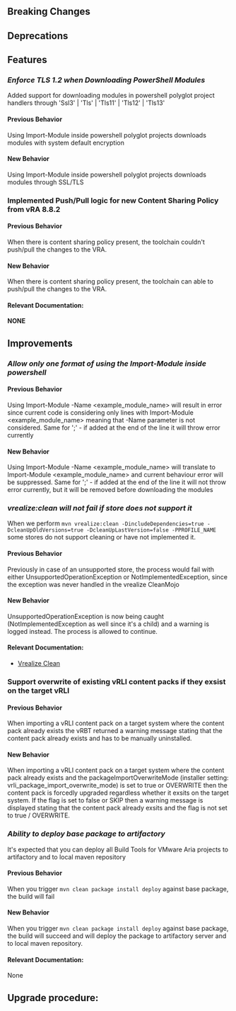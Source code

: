 [//]: # (VERSION_PLACEHOLDER DO NOT DELETE)
[//]: # (Used when working on a new release. Placed together with the Version.md)
[//]: # (Nothing here is optional. If a step must not be performed, it must be said so)
[//]: # (Do not fill the version, it will be done automatically)
[//]: # (Quick Intro to what is the focus of this release)

## Breaking Changes
[//]: # (### *Breaking Change*)
[//]: # (Describe the breaking change AND explain how to resolve it)
[//]: # (You can utilize internal links /e.g. link to the upgrade procedure, link to the improvement|deprecation that introduced this/)



## Deprecations
[//]: # (### *Deprecation*)
[//]: # (Explain what is deprecated and suggest alternatives)



[//]: # (Features -> New Functionality)
## Features
[//]: # (### *Feature Name*)
[//]: # (Describe the feature)
[//]: # (Optional But higlhy recommended Specify *NONE* if missing)
[//]: # (#### Relevant Documentation:)
### *Enforce TLS 1.2 when Downloading PowerShell Modules*
Added support for downloading modules in powershell polyglot project handlers through 'Ssl3' | 'Tls' | 'Tls11' | 'Tls12' | 'Tls13'

#### Previous Behavior
Using Import-Module inside powershell polyglot projects downloads modules with system default encryption
#### New Behavior
Using Import-Module inside powershell polyglot projects downloads modules through SSL/TLS

### Implemented Push/Pull logic for new Content Sharing Policy from vRA 8.8.2

#### Previous Behavior
When there is content sharing policy present, the toolchain couldn't push/pull the changes to the VRA.

#### New Behavior
When there is content sharing policy present, the toolchain can able to push/pull the changes to the VRA.

#### Relevant Documentation:
**NONE**

[//]: # (Improvements -> Bugfixes/hotfixes or general improvements)
## Improvements

### *Allow only one format of using the Import-Module inside powershell* 
#### Previous Behavior
Using Import-Module -Name <example_module_name> will result in error since current code is considering only lines with Import-Module <example_module_name>
meaning that -Name parameter is not considered. Same for ';' - if added at the end of the line it will throw error currently
#### New Behavior
Using Import-Module -Name <example_module_name> will translate to Import-Module <example_module_name> and current behaviour error will be suppressed.
Same for ';' - if added at the end of the line it will not throw error currently, but it will be removed before downloading the modules

### *vrealize:clean will not fail if store does not support it* 
When we perform `mvn vrealize:clean -DincludeDependencies=true -DcleanUpOldVersions=true -DcleanUpLastVersion=false -PPROFILE_NAME`
some stores do not support cleaning or have not implemented it.

#### Previous Behavior
Previously in case of an unsupported store, the process would fail with either UnsupportedOperationException or NotImplementedException,
since the exception was never handled in the vrealize CleanMojo

#### New Behavior
UnsupportedOperationException is now being caught (NotImplementedException as well since it's a child) and a warning is logged instead.
The process is allowed to continue.

#### Relevant Documentation:

* [Vrealize Clean](./Components/Archetypes/General/Goals/Vrealize%20Clean.md)

### Support overwrite of existing vRLI content packs if they exsist on the target vRLI

#### Previous Behavior
When importing a vRLI content pack on a target system where the content pack already exists the vRBT returned
a warning message stating that the content pack already exists and has to be manually uninstalled.

#### New Behavior
When importing a vRLI content pack on a target system where the content pack already exists and the
packageImportOverwriteMode (installer setting: vrli_package_import_overwrite_mode) is set to true or OVERWRITE
then the content pack is forcedly upgraded regardless whether it exsits on the target system.
If the flag is set to false or SKIP then a warning message is displayed stating that the content pack already
exsits and the flag is not set to true / OVERWRITE.

### *Ability to deploy base package to artifactory*
It's expected that you can deploy all Build Tools for VMware Aria projects to artifactory and to local maven repository

#### Previous Behavior
When you trigger `mvn clean package install deploy` against base package, the build will fail

#### New Behavior
When you trigger `mvn clean package install deploy` against base package, the build will succeed and will deploy the package to artifactory server and to local maven repository.

#### Relevant Documentation:
None

## Upgrade procedure:
[//]: # (Explain in details if something needs to be done)

[//]: # (## Changelog:)
[//]: # (Pull request links)
